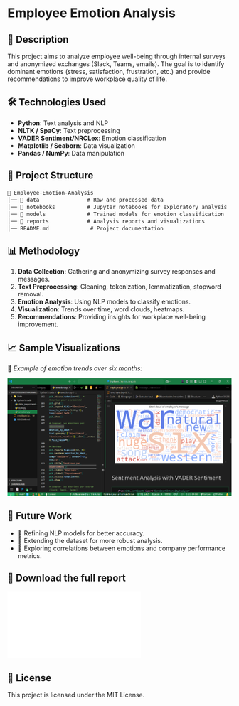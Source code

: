 # Employee Emotion Analysis

## 📌 Description  
This project aims to analyze employee well-being through internal surveys and anonymized exchanges (Slack, Teams, emails). The goal is to identify dominant emotions (stress, satisfaction, frustration, etc.) and provide recommendations to improve workplace quality of life.  

## 🛠️ Technologies Used  
- **Python**: Text analysis and NLP  
- **NLTK / SpaCy**: Text preprocessing  
- **VADER Sentiment/NRCLex**: Emotion classification  
- **Matplotlib / Seaborn**: Data visualization  
- **Pandas / NumPy**: Data manipulation  

## 📂 Project Structure  
```
📁 Employee-Emotion-Analysis  
│── 📂 data               # Raw and processed data  
│── 📂 notebooks          # Jupyter notebooks for exploratory analysis  
│── 📂 models             # Trained models for emotion classification  
│── 📂 reports            # Analysis reports and visualizations  
│── README.md             # Project documentation  
```

## 📊 Methodology  
1. **Data Collection**: Gathering and anonymizing survey responses and messages.  
2. **Text Preprocessing**: Cleaning, tokenization, lemmatization, stopword removal.  
3. **Emotion Analysis**: Using NLP models to classify emotions.  
4. **Visualization**: Trends over time, word clouds, heatmaps.  
5. **Recommendations**: Providing insights for workplace well-being improvement.  

## 📈 Sample Visualizations  
📌 *Example of emotion trends over six months:*  

![Sample Graph](./employee_emotion.png)  

## 📌 Future Work  
- 🔹 Refining NLP models for better accuracy.  
- 🔹 Extending the dataset for more robust analysis.  
- 🔹 Exploring correlations between emotions and company performance metrics.

## 📕 Download the full report

![Employee_Emotion_Analysis](Employee_Emotion_Analysis.pdf)



## 📜 License  
This project is licensed under the MIT License.


